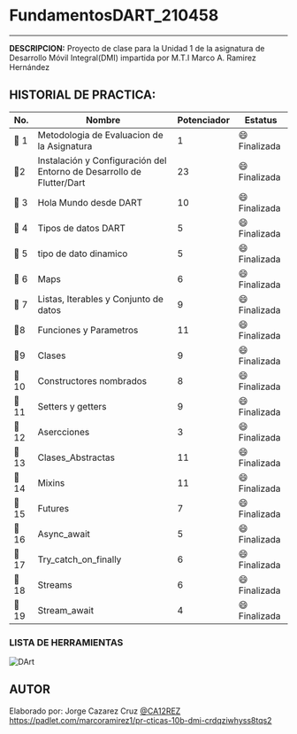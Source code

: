 # FundamentosDART_210458
------------
**DESCRIPCION:**
Proyecto de clase para la Unidad 1 de la asignatura de Desarrollo Móvil Integral(DMI) impartida por M.T.I Marco A. Ramirez Hernández

## HISTORIAL DE PRACTICA:

|No. |Nombre|Potenciador|Estatus|
|--|--|--|--|
|:ledger: 1|Metodologia de Evaluacion de la Asignatura|1|:smile: Finalizada|
|:ledger:2|Instalación y Configuración del Entorno de Desarrollo de Flutter/Dart|23|:smile: Finalizada|
|:ledger: 3|Hola Mundo desde DART|10|:smile: Finalizada|
|:ledger: 4|Tipos de datos DART|5|:smile: Finalizada|
|:ledger: 5|tipo de dato dinamico|5|:smile: Finalizada|
|:ledger: 6|Maps|6|:smile: Finalizada|
|:ledger: 7|Listas, Iterables y Conjunto de datos|9|:smile: Finalizada|
|:ledger:8|Funciones y Parametros|11|:smile: Finalizada|
|:ledger:9|Clases|9|:smile: Finalizada|
|:ledger:10|Constructores nombrados|8|:smile: Finalizada|
|:ledger:11|Setters y getters|9|:smile: Finalizada|
|:ledger:12|Asercciones|3|:smile: Finalizada|
|:ledger:13|Clases_Abstractas|11|:smile: Finalizada|
|:ledger:14|Mixins|11|:smile: Finalizada|
|:ledger:15|Futures|7|:smile: Finalizada|
|:ledger:16|Async_await|5 |:smile: Finalizada|
|:ledger:17|Try_catch_on_finally|6|:smile: Finalizada|
|:ledger:18|Streams|6|:smile: Finalizada|
|:ledger:19|Stream_await|4|:smile: Finalizada|
### LISTA DE HERRAMIENTAS
![DArt](https://img.shields.io/badge/Dart-0175C2?style=for-the-badge&logo=dart&logoColor=white)


## AUTOR 
Elaborado por: Jorge Cazarez Cruz [@CA12REZ]()
https://padlet.com/marcoramirez1/pr-cticas-10b-dmi-crdqziwhyss8tqs2
